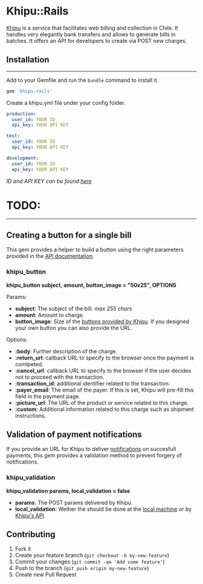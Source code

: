 # Khipu::Rails

[Khipu](https://khipu.com/home) is a service that facilitates web billing and collection in Chile.
It handles very elegantly bank transfers and allows to generate bills in batches.
It offers an API for developers to create via POST new charges.

## Installation
-----------------------------------

Add to your Gemfile and run the `bundle` command to install it.

```ruby
gem 'khipu-rails'
```
Create a khipu.yml file under your config folder.
```yaml
production:
  user_id: YOUR ID
  api_key: YOUR API KEY

test:
  user_id: YOUR ID
  api_key: YOUR API KEY

development:
  user_id: YOUR ID
  api_key: YOUR API KEY
```

*ID and API KEY can be found [here](https://khipu.com/merchant/profile#instant-notification-data)*

# TODO:
-----------------------------------

## Creating a button for a single bill

This gem provides a helper to build a button using the right parameters provided in the [API documentation](https://khipu.com/page/api#creacion-formulario).

### khipu_button
**khipu_button subject, amount, button_image = "50x25", OPTIONS**

Params:
* **subject**: The subject of the bill. *max 255 chars*
* **amount**: Amount to charge.
* **button_image**: Size of the [buttons provided by Khipu](https://khipu.com/page/botones-de-pago). If you designed your own button you can also provide the URL.

Options:
* **:body**: Further description of the charge.
* **:return_url**: callback URL to specify to the browser once the payment is comlpeted.
* **:cancel_url**: callback URL to specify to the browser if the user decides not to proceed with the transaction.
* **:transaction_id**: additional identifier related to the transaction.
* **:payer_email**: The email of the payer. If this is set, Khipu will pre-fill this field in the payment page.
* **:picture_url**: The URL of the product or service related to this charge.
* **:custom**: Additional information related to this charge such as shipment instructions.

## Validation of payment notifications

If you provide an URL for Khipu to deliver [notifications](https://khipu.com/page/api#notification-instantanea) on succesfull payments, this gem provides a validation method to prevent forgery of notifications.

### khipu_validation

**khipu_validation params, local_validation = false**

* **params**: The POST params delivered by Khipu.
* **local_validation**: Wether the should be done at the [local machine](https://khipu.com/page/api#validacion-local) or by [Khipu's API](https://khipu.com/page/api#validacion-web-service).

## Contributing

1. Fork it
2. Create your feature branch (`git checkout -b my-new-feature`)
3. Commit your changes (`git commit -am 'Add some feature'`)
4. Push to the branch (`git push origin my-new-feature`)
5. Create new Pull Request
